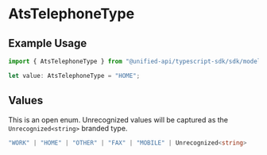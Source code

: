 # AtsTelephoneType

## Example Usage

```typescript
import { AtsTelephoneType } from "@unified-api/typescript-sdk/sdk/models/shared";

let value: AtsTelephoneType = "HOME";
```

## Values

This is an open enum. Unrecognized values will be captured as the `Unrecognized<string>` branded type.

```typescript
"WORK" | "HOME" | "OTHER" | "FAX" | "MOBILE" | Unrecognized<string>
```